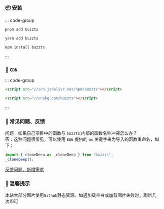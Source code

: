 <!-- <script setup>
import describe from './describe.vue'
import tags from './tags.vue'
</script> -->

<!-- <ClientOnly>
  <describe />
  <wordcloud/>
</ClientOnly> -->

<!-- ## 🏷️ 标签

<tags :className="'type-it1'" :values="['支持Vue3']" />
<tags :className="'type-it2'" :tagNameList="['浏览器']" :values="['支持任意运行在浏览器的JS语言']" :speed="100" />
<tags :className="'type-it3'" :tagNameList="['Node']" :values="['支持NodeJs']" /> -->

### 📦 安装

::: code-group

```bash [pnpm]
pnpm add buzzts
```

```bash [yarn]
yarn add buzzts
```

```bash [npm]
npm install buzzts
```

:::

### 📡 `CDN`

::: code-group

```html [jsdelivr]
<script src="//cdn.jsdelivr.net/npm/buzzts"></script>
```

```html [unpkg]
<script src="//unpkg.com/buzzts"></script>
```

:::

### 🤔 常见问题、反馈

问题：如果自己项目中的函数与 `buzzts` 内部的函数名称冲突怎么办？  
答：这种问题很常见，可以使用 `ES6` 提供的 `as` 关键字来为导入的函数重命名，如下：

```ts
import { cloneDeep as _cloneDeep } from "buzzts";
_cloneDeep();
```

[反馈问题、新增需求](https://github.com/kamalyes/buzzts-docs/issues/new)

### 🔔 温馨提示

本站大部分图片使用`Github`静态资源。如遇加载空白或加载图片失败时，刷新几次即可
